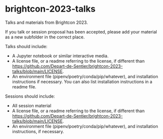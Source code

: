 # brightcon-2023-talks

Talks and materials from Brightcon 2023.

If you talk or session proposal has been accepted, please add your material as a new subfolder in the correct place.

Talks should include:

* A Jupyter notebook or similar interactive media.
* A license file, or a readme referring to the license, if different than https://github.com/Depart-de-Sentier/brightcon-2023-talks/blob/main/LICENSE.
* An environment file (pipenv/poetry/conda/pip/whatever), and installation instructions if necessary. You can also list installation instructions in a readme file.

Sessions should include:

* All session material
* A license file, or a readme referring to the license, if different than https://github.com/Depart-de-Sentier/brightcon-2023-talks/blob/main/LICENSE.
* An environment file (pipenv/poetry/conda/pip/whatever), and installation instructions, if necessary.
